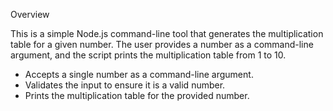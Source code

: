 Overview

This is a simple Node.js command-line tool that generates the multiplication table for a given number. The user provides a number as a command-line argument, and the script prints the multiplication table from 1 to 10.

- Accepts a single number as a command-line argument.
- Validates the input to ensure it is a valid number.
- Prints the multiplication table for the provided number.
